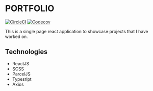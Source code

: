 # PORTFOLIO

[![CircleCI](https://img.shields.io/circleci/build/github/RaptorCentauri/Portfolio.svg?logo=circleci&style=for-the-badge&label=build&logoColor=white)](https://circleci.com/gh/RaptorCentauri/Portfolio)	[![Codecov](https://img.shields.io/codecov/c/github/RaptorCentauri/pokeFinder.svg?logo=codecov&style=for-the-badge&label=coverage&logoColor=white)](https://codecov.io/gh/RaptorCentauri/Portfolio)


This is a single page react application to showcase projects that I have worked on.


## Technologies 
* ReactJS
* SCSS
* ParcelJS
* Typesript
* Axios